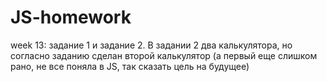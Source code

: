 # JS-homework
week 13:
задание 1 и задание 2.
В задании 2 два калькулятора, но согласно заданию сделан второй калькулятор (а первый еще слишком рано, не все поняла в JS, так сказать цель на будущее)
